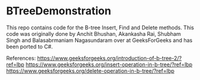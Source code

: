# BTreeDemonstration #
This repo contains code for the B-tree Insert, Find and Delete methods.
This code was originally done by Anchit Bhushan, Akankasha Rai, Shubham Singh and Balasabrmaniam Nagasundaram over at GeeksForGeeks and has been ported to C#.

References:
https://www.geeksforgeeks.org/introduction-of-b-tree-2/?ref=lbp
https://www.geeksforgeeks.org/insert-operation-in-b-tree/?ref=lbp
https://www.geeksforgeeks.org/delete-operation-in-b-tree/?ref=lbp
